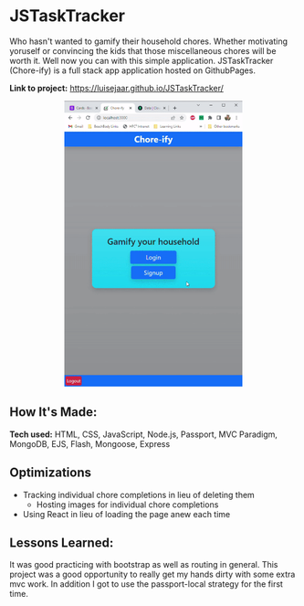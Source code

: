 # JSTaskTracker
Who hasn't wanted to gamify their household chores. Whether motivating yoruself or convincing the kids that those miscellaneous chores will be worth it. Well now you can with this simple application. JSTaskTracker (Chore-ify) is a full stack app application hosted on GithubPages.

**Link to project:** https://luisejaar.github.io/JSTaskTracker/

<p align="center">
  <img src="https://github.com/LuisEJaar/luisEJaar/blob/main/JSTaskTracker.gif" height="500px"  alt="JSTaskTracker Site"/>
</p>


## How It's Made:

**Tech used:** HTML, CSS, JavaScript, Node.js, Passport, MVC Paradigm, MongoDB, EJS, Flash, Mongoose, Express

## Optimizations
- Tracking individual chore completions in lieu of deleting them
  -  Hosting images for individual chore completions 
- Using React in lieu of loading the page anew each time

## Lessons Learned:

It was good practicing with bootstrap as well as routing in general. This project was a good opportunity to really get my hands dirty with some extra mvc work. In addition I got to use the passport-local strategy for the first time.
